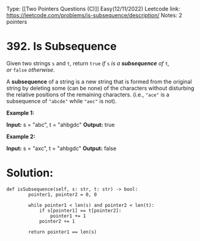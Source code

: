 Type: [[Two Pointers Questions (C)]]
Easy(12/11/2022)
Leetcode link: https://leetcode.com/problems/is-subsequence/description/
Notes: 2 pointers

# 392. Is Subsequence

Given two strings `s` and `t`, return `true` _if_ `s` _is a **subsequence** of_ `t`_, or_ `false` _otherwise_.

A **subsequence** of a string is a new string that is formed from the original string by deleting some (can be none) of the characters without disturbing the relative positions of the remaining characters. (i.e., `"ace"` is a subsequence of `"abcde"` while `"aec"` is not).

**Example 1:**

**Input:** s = "abc", t = "ahbgdc"
**Output:** true

**Example 2:**

**Input:** s = "axc", t = "ahbgdc"
**Output:** false


# Solution:
	def isSubsequence(self, s: str, t: str) -> bool:
	        pointer1, pointer2 = 0, 0
	        
	        while pointer1 < len(s) and pointer2 < len(t):
	            if s[pointer1] == t[pointer2]:
	                pointer1 += 1
	            pointer2 += 1
	            
	        return pointer1 == len(s)